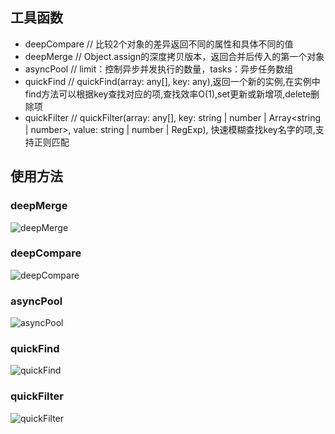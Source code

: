 ## 工具函数
- deepCompare  // 比较2个对象的差异返回不同的属性和具体不同的值
- deepMerge    // Object.assign的深度拷贝版本，返回合并后传入的第一个对象
- asyncPool   // limit：控制异步并发执行的数量，tasks：异步任务数组
- quickFind   // quickFind(array: any[], key: any),返回一个新的实例,在实例中find方法可以根据key查找对应的项,查找效率O(1),set更新或新增项,delete删除项
- quickFilter // quickFilter(array: any[], key: string | number | Array<string | number>, value: string | number | RegExp), 快速模糊查找key名字的项,支持正则匹配

## 使用方法
### deepMerge
![deepMerge](assets/deepMerge.png)
### deepCompare
![deepCompare](assets/deepCompare.png)
### asyncPool
![asyncPool](assets/asyncPool.png)
### quickFind
![quickFind](assets/quickFind.png)
### quickFilter
![quickFilter](assets/quickFilter.png)

